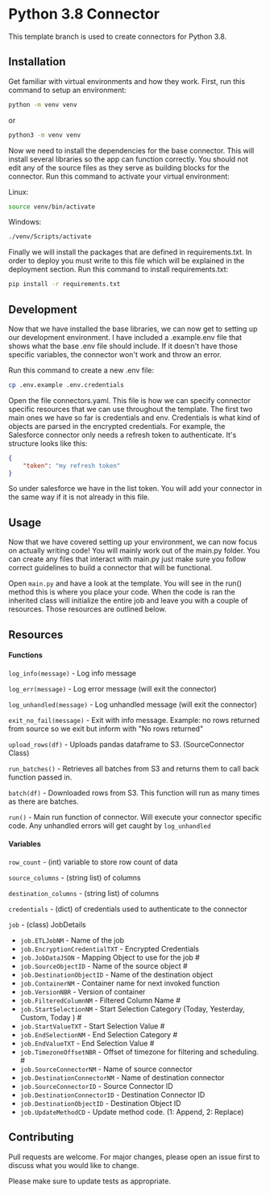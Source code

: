 # Python 3.8 Connector

This template branch is used to create connectors for Python 3.8. 

## Installation

Get familiar with virtual environments and how they work. First, run this command to setup an environment:

```bash
python -m venv venv
```

or

```bash
python3 -m venv venv
```

Now we need to install the dependencies for the base connector. This will install several libraries so the app can function correctly. You should not edit any of the source files as they serve as building blocks for the connector. Run this command to activate your virtual environment:

Linux:

```bash
source venv/bin/activate
```

Windows:

```bash
./venv/Scripts/activate
```

Finally we will install the packages that are defined in requirements.txt. In order to deploy you must write to this file which will be explained in the deployment section. Run this command to install requirements.txt:

```bash
pip install -r requirements.txt
```

## Development

Now that we have installed the base libraries, we can now get to setting up our development environment. I have included a .example.env file that shows what the base .env file should include. If it doesn't have those specific variables, the connector won't work and throw an error.

Run this command to create a new .env file:

```bash
cp .env.example .env.credentials
```

Open the file connectors.yaml. This file is how we can specify connector specific resources that we can use throughout the template. The first two main ones we have so far is credentials and env. Credentials is what kind of objects are parsed in the encrypted credentials. For example, the Salesforce connector only needs a refresh token to authenticate. It's structure looks like this:

```json
{
    "token": "my refresh token"
}
```

So under salesforce we have in the list token. You will add your connector in the same way if it is not already in this file.

## Usage

Now that we have covered setting up your environment, we can now focus on actually writing code! You will mainly work out of the main.py folder. You can create any files that interact with main.py just make sure you follow correct guidelines to build a connector that will be functional.

Open `main.py` and have a look at the template. You will see in the run() method this is where you place your code. When the code is ran the inherited class will initialize the entire job and leave you with a couple of resources. Those resources are outlined below.

## Resources

#### Functions

`log_info(message)` - Log info message

`log_err(message)` - Log error message (will exit the connector)

`log_unhandled(message)` - Log unhandled message (will exit the connector)

`exit_no_fail(message)` - Exit with info message. Example: no rows returned from source so we exit but inform with "No rows returned"

`upload_rows(df)` - Uploads pandas dataframe to S3. (SourceConnector Class)

`run_batches()` - Retrieves all batches from S3 and returns them to call back function passed in.

`batch(df)` - Downloaded rows from S3. This function will run as many times as there are batches.

`run()` - Main run function of connector. Will execute your connector specific code. Any unhandled errors will get caught by `log_unhandled`

#### Variables

`row_count` - (int) variable to store row count of data

`source_columns` - (string list) of columns

`destination_columns` - (string list) of columns

`credentials` - (dict) of credentials used to authenticate to the connector

`job` - (class) JobDetails

- `job.ETLJobNM` - Name of the job
- `job.EncryptionCredentialTXT` - Encrypted Credentials
- `job.JobDataJSON` - Mapping Object to use for the job #
- `job.SourceObjectID` - Name of the source object #
- `job.DestinationObjectID` - Name of the destination object
- `job.ContainerNM` - Container name for next invoked function
- `job.VersionNBR` - Version of container
- `job.FilteredColumnNM` - Filtered Column Name #
- `job.StartSelectionNM` - Start Selection Category (Today, Yesterday, Custom, Today ) # 
- `job.StartValueTXT` - Start Selection Value #
- `job.EndSelectionNM` - End Selection Category #
- `job.EndValueTXT` - End Selection Value # 
- `job.TimezoneOffsetNBR` - Offset of timezone for filtering and scheduling. #
- `job.SourceConnectorNM` - Name of source connector
- `job.DestinationConnectorNM` - Name of destination connector
- `job.SourceConnectorID` - Source Connector ID
- `job.DestinationConnectorID` - Destination Connector ID
- `job.DestinationObjectID` - Destination Object ID
- `job.UpdateMethodCD` - Update method code. (1: Append, 2: Replace)

## Contributing
Pull requests are welcome. For major changes, please open an issue first to discuss what you would like to change.

Please make sure to update tests as appropriate.

